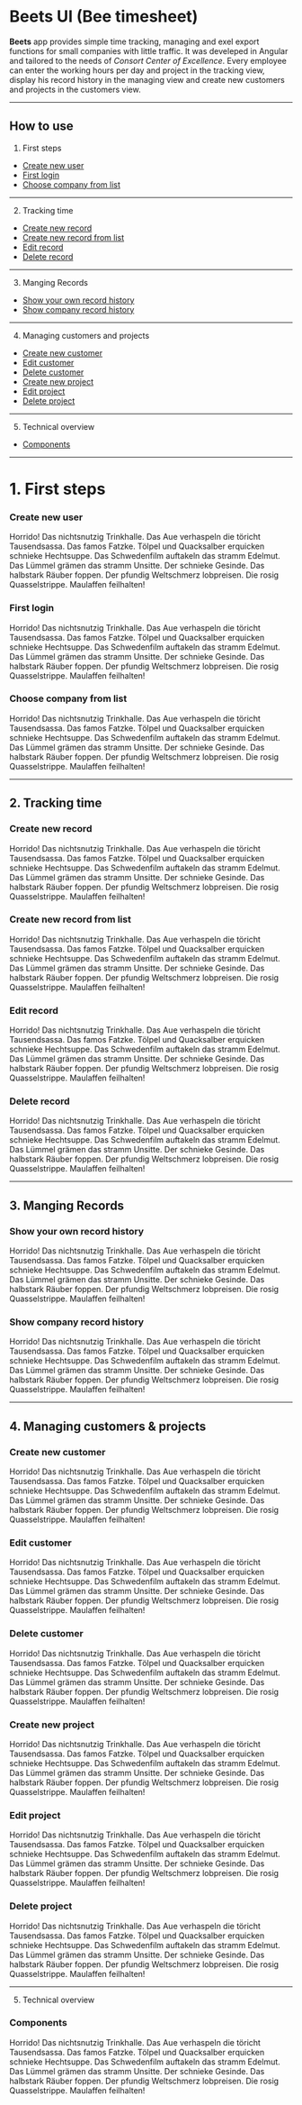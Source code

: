 # Beets UI (Bee timesheet)
**Beets** app provides simple time tracking, managing and exel export functions for small companies with little traffic. It was develeped in Angular and tailored to the needs of *Consort Center of Excellence*. Every employee can enter the working hours per day and project in the tracking view, display his record history in the managing view and create new customers and projects in the customers view.

---

## How to use

1. First steps
  * [Create new user](#create-new-user)
  * [First login](#first-login)
  * [Choose company from list](#choose-company-from-list)

---

2. Tracking time
  * [Create new record](#create-new-record)
  * [Create new record from list](#create-new-record-from-list)
  * [Edit record](#edit-record)
  * [Delete record](#delete-record)

---

3. Manging Records
  * [Show your own record history](#show-your-own-record-history)
  * [Show company record history](#show-company-record-history)

---

4. Managing customers and projects
  * [Create new customer](#create-new-customer)
  * [Edit customer](#edit-customer)
  * [Delete customer](#delete-customer)
  * [Create new project](#create-new-project)
  * [Edit project](#edit-project)
  * [Delete project](#delete-project)

---

5. Technical overview
  * [Components](#components)

---

# 1. First steps

### Create new user
Horrido! Das nichtsnutzig Trinkhalle. Das Aue verhaspeln die töricht Tausendsassa. Das famos Fatzke. Tölpel und Quacksalber erquicken schnieke Hechtsuppe. Das Schwedenfilm auftakeln das stramm Edelmut. Das Lümmel grämen das stramm Unsitte. Der schnieke Gesinde. Das halbstark Räuber foppen. Der pfundig Weltschmerz lobpreisen. Die rosig Quasselstrippe. Maulaffen feilhalten!

### First login
Horrido! Das nichtsnutzig Trinkhalle. Das Aue verhaspeln die töricht Tausendsassa. Das famos Fatzke. Tölpel und Quacksalber erquicken schnieke Hechtsuppe. Das Schwedenfilm auftakeln das stramm Edelmut. Das Lümmel grämen das stramm Unsitte. Der schnieke Gesinde. Das halbstark Räuber foppen. Der pfundig Weltschmerz lobpreisen. Die rosig Quasselstrippe. Maulaffen feilhalten!

### Choose company from list
Horrido! Das nichtsnutzig Trinkhalle. Das Aue verhaspeln die töricht Tausendsassa. Das famos Fatzke. Tölpel und Quacksalber erquicken schnieke Hechtsuppe. Das Schwedenfilm auftakeln das stramm Edelmut. Das Lümmel grämen das stramm Unsitte. Der schnieke Gesinde. Das halbstark Räuber foppen. Der pfundig Weltschmerz lobpreisen. Die rosig Quasselstrippe. Maulaffen feilhalten!

---

## 2. Tracking time

### Create new record
Horrido! Das nichtsnutzig Trinkhalle. Das Aue verhaspeln die töricht Tausendsassa. Das famos Fatzke. Tölpel und Quacksalber erquicken schnieke Hechtsuppe. Das Schwedenfilm auftakeln das stramm Edelmut. Das Lümmel grämen das stramm Unsitte. Der schnieke Gesinde. Das halbstark Räuber foppen. Der pfundig Weltschmerz lobpreisen. Die rosig Quasselstrippe. Maulaffen feilhalten!

### Create new record from list
Horrido! Das nichtsnutzig Trinkhalle. Das Aue verhaspeln die töricht Tausendsassa. Das famos Fatzke. Tölpel und Quacksalber erquicken schnieke Hechtsuppe. Das Schwedenfilm auftakeln das stramm Edelmut. Das Lümmel grämen das stramm Unsitte. Der schnieke Gesinde. Das halbstark Räuber foppen. Der pfundig Weltschmerz lobpreisen. Die rosig Quasselstrippe. Maulaffen feilhalten!

### Edit record
Horrido! Das nichtsnutzig Trinkhalle. Das Aue verhaspeln die töricht Tausendsassa. Das famos Fatzke. Tölpel und Quacksalber erquicken schnieke Hechtsuppe. Das Schwedenfilm auftakeln das stramm Edelmut. Das Lümmel grämen das stramm Unsitte. Der schnieke Gesinde. Das halbstark Räuber foppen. Der pfundig Weltschmerz lobpreisen. Die rosig Quasselstrippe. Maulaffen feilhalten!

### Delete record
Horrido! Das nichtsnutzig Trinkhalle. Das Aue verhaspeln die töricht Tausendsassa. Das famos Fatzke. Tölpel und Quacksalber erquicken schnieke Hechtsuppe. Das Schwedenfilm auftakeln das stramm Edelmut. Das Lümmel grämen das stramm Unsitte. Der schnieke Gesinde. Das halbstark Räuber foppen. Der pfundig Weltschmerz lobpreisen. Die rosig Quasselstrippe. Maulaffen feilhalten!

---

## 3. Manging Records

### Show your own record history
Horrido! Das nichtsnutzig Trinkhalle. Das Aue verhaspeln die töricht Tausendsassa. Das famos Fatzke. Tölpel und Quacksalber erquicken schnieke Hechtsuppe. Das Schwedenfilm auftakeln das stramm Edelmut. Das Lümmel grämen das stramm Unsitte. Der schnieke Gesinde. Das halbstark Räuber foppen. Der pfundig Weltschmerz lobpreisen. Die rosig Quasselstrippe. Maulaffen feilhalten!

### Show company record history 
Horrido! Das nichtsnutzig Trinkhalle. Das Aue verhaspeln die töricht Tausendsassa. Das famos Fatzke. Tölpel und Quacksalber erquicken schnieke Hechtsuppe. Das Schwedenfilm auftakeln das stramm Edelmut. Das Lümmel grämen das stramm Unsitte. Der schnieke Gesinde. Das halbstark Räuber foppen. Der pfundig Weltschmerz lobpreisen. Die rosig Quasselstrippe. Maulaffen feilhalten!

---

## 4. Managing customers & projects

### Create new customer
Horrido! Das nichtsnutzig Trinkhalle. Das Aue verhaspeln die töricht Tausendsassa. Das famos Fatzke. Tölpel und Quacksalber erquicken schnieke Hechtsuppe. Das Schwedenfilm auftakeln das stramm Edelmut. Das Lümmel grämen das stramm Unsitte. Der schnieke Gesinde. Das halbstark Räuber foppen. Der pfundig Weltschmerz lobpreisen. Die rosig Quasselstrippe. Maulaffen feilhalten!

### Edit customer
Horrido! Das nichtsnutzig Trinkhalle. Das Aue verhaspeln die töricht Tausendsassa. Das famos Fatzke. Tölpel und Quacksalber erquicken schnieke Hechtsuppe. Das Schwedenfilm auftakeln das stramm Edelmut. Das Lümmel grämen das stramm Unsitte. Der schnieke Gesinde. Das halbstark Räuber foppen. Der pfundig Weltschmerz lobpreisen. Die rosig Quasselstrippe. Maulaffen feilhalten!

### Delete customer
Horrido! Das nichtsnutzig Trinkhalle. Das Aue verhaspeln die töricht Tausendsassa. Das famos Fatzke. Tölpel und Quacksalber erquicken schnieke Hechtsuppe. Das Schwedenfilm auftakeln das stramm Edelmut. Das Lümmel grämen das stramm Unsitte. Der schnieke Gesinde. Das halbstark Räuber foppen. Der pfundig Weltschmerz lobpreisen. Die rosig Quasselstrippe. Maulaffen feilhalten!

### Create new project
Horrido! Das nichtsnutzig Trinkhalle. Das Aue verhaspeln die töricht Tausendsassa. Das famos Fatzke. Tölpel und Quacksalber erquicken schnieke Hechtsuppe. Das Schwedenfilm auftakeln das stramm Edelmut. Das Lümmel grämen das stramm Unsitte. Der schnieke Gesinde. Das halbstark Räuber foppen. Der pfundig Weltschmerz lobpreisen. Die rosig Quasselstrippe. Maulaffen feilhalten!

### Edit project
Horrido! Das nichtsnutzig Trinkhalle. Das Aue verhaspeln die töricht Tausendsassa. Das famos Fatzke. Tölpel und Quacksalber erquicken schnieke Hechtsuppe. Das Schwedenfilm auftakeln das stramm Edelmut. Das Lümmel grämen das stramm Unsitte. Der schnieke Gesinde. Das halbstark Räuber foppen. Der pfundig Weltschmerz lobpreisen. Die rosig Quasselstrippe. Maulaffen feilhalten!

### Delete project
Horrido! Das nichtsnutzig Trinkhalle. Das Aue verhaspeln die töricht Tausendsassa. Das famos Fatzke. Tölpel und Quacksalber erquicken schnieke Hechtsuppe. Das Schwedenfilm auftakeln das stramm Edelmut. Das Lümmel grämen das stramm Unsitte. Der schnieke Gesinde. Das halbstark Räuber foppen. Der pfundig Weltschmerz lobpreisen. Die rosig Quasselstrippe. Maulaffen feilhalten!

---

5. Technical overview

### Components
Horrido! Das nichtsnutzig Trinkhalle. Das Aue verhaspeln die töricht Tausendsassa. Das famos Fatzke. Tölpel und Quacksalber erquicken schnieke Hechtsuppe. Das Schwedenfilm auftakeln das stramm Edelmut. Das Lümmel grämen das stramm Unsitte. Der schnieke Gesinde. Das halbstark Räuber foppen. Der pfundig Weltschmerz lobpreisen. Die rosig Quasselstrippe. Maulaffen feilhalten!
